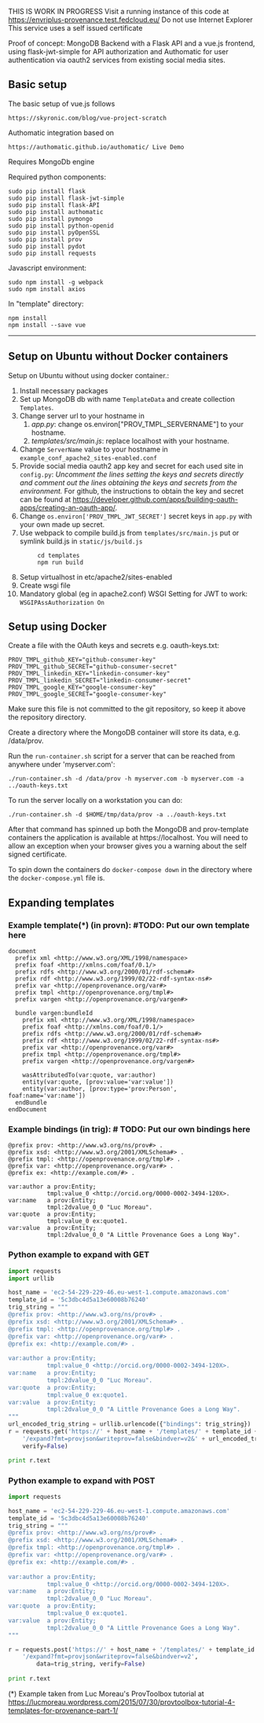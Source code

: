 THIS IS WORK IN PROGRESS 
Visit a running instance of this code at https://envriplus-provenance.test.fedcloud.eu/
Do not use Internet Explorer
This service uses a self issued certificate

Proof of concept: MongoDB Backend with a Flask API and a vue.js frontend, using flask-jwt-simple for API authorization and Authomatic for user authentication via oauth2 services from existing social media sites.

## Basic setup
The basic setup of vue.js follows

	https://skyronic.com/blog/vue-project-scratch

Authomatic integration based on

	https://authomatic.github.io/authomatic/ Live Demo

Requires MongoDb engine

Required python components:
```
sudo pip install flask
sudo pip install flask-jwt-simple
sudo pip install flask-API
sudo pip install authomatic
sudo pip install pymongo
sudo pip install python-openid
sudo pip install pyOpenSSL
sudo pip install prov
sudo pip install pydot
sudo pip install requests
```

Javascript environment:
```	
sudo npm install -g webpack
sudo npm install axios
```
In "template" directory:
```	
npm install
npm install --save vue
```
		
----- 

## Setup on Ubuntu without Docker containers
Setup on Ubuntu without using docker container.:

1. Install necessary packages
1. Set up MongoDB db with name `TemplateData` and create collection `Templates`.
1. 	Change server url to your hostname in
    1. *app.py*: change os.environ["PROV_TMPL_SERVERNAME"] to your hostname.
   	1. *templates/src/main.js*: replace localhost with your hostname.
1. Change `ServerName` value to your hostname in `example_conf_apache2_sites-enabled.conf`
1. Provide social media oauth2 app key and secret for each used site in `config.py`:
*Uncomment the lines setting the keys and secrets directly and comment out
the lines obtaining the keys and secrets from the environment.* For github, the instructions to obtain the key and secret can be found at https://developer.github.com/apps/building-oauth-apps/creating-an-oauth-app/.
1. Change `os.environ['PROV_TMPL_JWT_SECRET']` secret keys in `app.py` with your own
made up secret.
1. Use webpack to compile build.js from `templates/src/main.js`
   put or symlink build.js in `static/js/build.js`
   ```
        cd templates
        npm run build
   ```
1. Setup virtualhost in etc/apache2/sites-enabled
1. Create wsgi file
1. Mandatory global (eg in apache2.conf) WSGI Setting for JWT to work: `WSGIPAssAuthorization On`

## Setup using Docker

Create a file with the OAuth keys and secrets e.g. oauth-keys.txt:

```Shell
PROV_TMPL_github_KEY="github-consumer-key"
PROV_TMPL_github_SECRET="github-consumer-secret"
PROV_TMPL_linkedin_KEY="linkedin-consumer-key"
PROV_TMPL_linkedin_SECRET="linkedin-consumer-secret"
PROV_TMPL_google_KEY="google-consumer-key"
PROV_TMPL_google_SECRET="google-consumer-key"
```

Make sure this file is not committed to the git repository, so keep
it above the repository directory.

Create a directory where the MongoDB container will store its data,
e.g. /data/prov.

Run the `run-container.sh` script for a server that can be reached
from anywhere under 'myserver.com':

```Shell
./run-container.sh -d /data/prov -h myserver.com -b myserver.com -a ../oauth-keys.txt
```

To run the server locally on a workstation you can do:
```Shell
./run-container.sh -d $HOME/tmp/data/prov -a ../oauth-keys.txt
```

After that command has spinned up both the MongoDB and prov-template
containers the application is available at https://localhost. You will
need to allow an exception when your browser gives you a warning about
the self signed certificate.

To spin down the containers do `docker-compose down` in the directory
where the `docker-compose.yml` file is.

## Expanding templates

### Example template(*) (in provn): #TODO: Put our own template here
```
document
  prefix xml <http://www.w3.org/XML/1998/namespace>
  prefix foaf <http://xmlns.com/foaf/0.1/>
  prefix rdfs <http://www.w3.org/2000/01/rdf-schema#>
  prefix rdf <http://www.w3.org/1999/02/22-rdf-syntax-ns#>
  prefix var <http://openprovenance.org/var#>
  prefix tmpl <http://openprovenance.org/tmpl#>
  prefix vargen <http://openprovenance.org/vargen#>
  
  bundle vargen:bundleId
    prefix xml <http://www.w3.org/XML/1998/namespace>
    prefix foaf <http://xmlns.com/foaf/0.1/>
    prefix rdfs <http://www.w3.org/2000/01/rdf-schema#>
    prefix rdf <http://www.w3.org/1999/02/22-rdf-syntax-ns#>
    prefix var <http://openprovenance.org/var#>
    prefix tmpl <http://openprovenance.org/tmpl#>
    prefix vargen <http://openprovenance.org/vargen#>
    
    wasAttributedTo(var:quote, var:author)
    entity(var:quote, [prov:value='var:value'])
    entity(var:author, [prov:type='prov:Person', foaf:name='var:name'])
  endBundle
endDocument
```

### Example bindings (in trig): # TODO: Put our own bindings here
```
@prefix prov: <http://www.w3.org/ns/prov#> .
@prefix xsd: <http://www.w3.org/2001/XMLSchema#> .
@prefix tmpl: <http://openprovenance.org/tmpl#> .
@prefix var: <http://openprovenance.org/var#> .
@prefix ex: <http://example.com/#> .
 
var:author a prov:Entity;
           tmpl:value_0 <http://orcid.org/0000-0002-3494-120X>.
var:name   a prov:Entity;
           tmpl:2dvalue_0_0 "Luc Moreau".
var:quote  a prov:Entity;
           tmpl:value_0 ex:quote1.
var:value  a prov:Entity;
           tmpl:2dvalue_0_0 "A Little Provenance Goes a Long Way".
```

### Python example to expand with GET
```python
import requests
import urllib

host_name = 'ec2-54-229-229-46.eu-west-1.compute.amazonaws.com'
template_id = '5c3dbc4d5a13e60008b76240'
trig_string = """
@prefix prov: <http://www.w3.org/ns/prov#> .
@prefix xsd: <http://www.w3.org/2001/XMLSchema#> .
@prefix tmpl: <http://openprovenance.org/tmpl#> .
@prefix var: <http://openprovenance.org/var#> .
@prefix ex: <http://example.com/#> .
 
var:author a prov:Entity;
           tmpl:value_0 <http://orcid.org/0000-0002-3494-120X>.
var:name   a prov:Entity;
           tmpl:2dvalue_0_0 "Luc Moreau".
var:quote  a prov:Entity;
           tmpl:value_0 ex:quote1.
var:value  a prov:Entity;
           tmpl:2dvalue_0_0 "A Little Provenance Goes a Long Way".
"""
url_encoded_trig_string = urllib.urlencode({"bindings": trig_string})
r = requests.get('https://' + host_name + '/templates/' + template_id + 
    '/expand?fmt=provjson&writeprov=false&bindver=v2&' + url_encoded_trig_string,
    verify=False) 

print r.text
```

### Python example to expand with POST
```python
import requests

host_name = 'ec2-54-229-229-46.eu-west-1.compute.amazonaws.com'
template_id = '5c3dbc4d5a13e60008b76240'
trig_string = """
@prefix prov: <http://www.w3.org/ns/prov#> .
@prefix xsd: <http://www.w3.org/2001/XMLSchema#> .
@prefix tmpl: <http://openprovenance.org/tmpl#> .
@prefix var: <http://openprovenance.org/var#> .
@prefix ex: <http://example.com/#> .
 
var:author a prov:Entity;
           tmpl:value_0 <http://orcid.org/0000-0002-3494-120X>.
var:name   a prov:Entity;
           tmpl:2dvalue_0_0 "Luc Moreau".
var:quote  a prov:Entity;
           tmpl:value_0 ex:quote1.
var:value  a prov:Entity;
           tmpl:2dvalue_0_0 "A Little Provenance Goes a Long Way".
"""

r = requests.post('https://' + host_name + '/templates/' + template_id + 
    '/expand?fmt=provjson&writeprov=false&bindver=v2',
        data=trig_string, verify=False)
        
print r.text        
```

(*) Example taken from Luc Moreau's ProvToolbox tutorial at
https://lucmoreau.wordpress.com/2015/07/30/provtoolbox-tutorial-4-templates-for-provenance-part-1/
